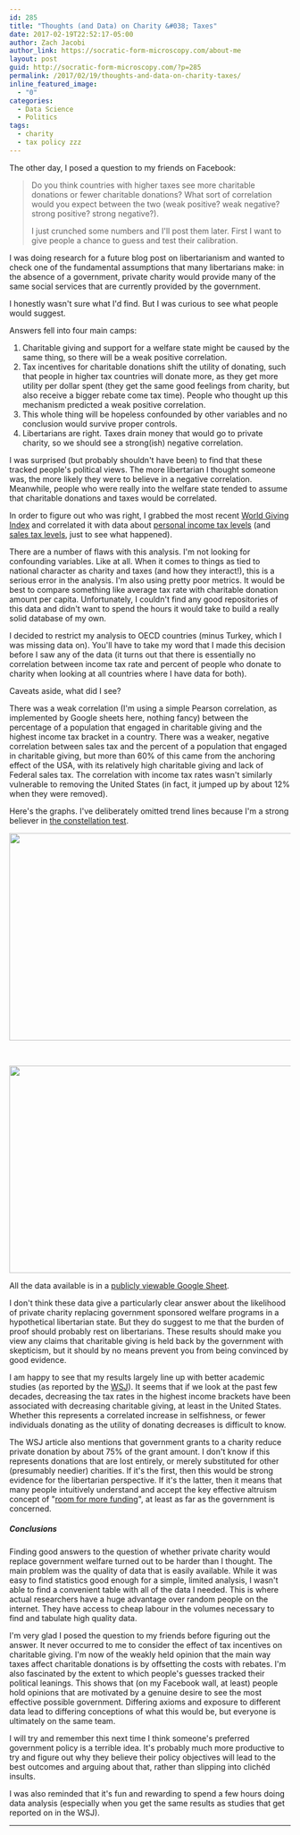 ```yaml
---
id: 285
title: "Thoughts (and Data) on Charity &#038; Taxes"
date: 2017-02-19T22:52:17-05:00
author: Zach Jacobi
author_link: https://socratic-form-microscopy.com/about-me
layout: post
guid: http://socratic-form-microscopy.com/?p=285
permalink: /2017/02/19/thoughts-and-data-on-charity-taxes/
inline_featured_image:
  - "0"
categories:
  - Data Science
  - Politics
tags:
  - charity
  - tax policy zzz
---
```


The other day, I posed a question to my friends on Facebook:

<blockquote>Do you think countries with higher taxes see more charitable donations or fewer charitable donations? What sort of correlation would you expect between the two (weak positive? weak negative? strong positive? strong negative?).

I just crunched some numbers and I'll post them later. First I want to give people a chance to guess and test their calibration.</blockquote>
I was doing research for a future blog post on libertarianism and wanted to check one of the fundamental assumptions that many libertarians make: in the absence of a government, private charity would provide many of the same social services that are currently provided by the government.

<!--more-->

I honestly wasn't sure what I'd find. But I was curious to see what people would suggest.

Answers fell into four main camps:

<ol>
 	<li>Charitable giving and support for a welfare state might be caused by the same thing, so there will be a weak positive correlation.</li>
 	<li>Tax incentives for charitable donations shift the utility of donating, such that people in higher tax countries will donate more, as they get more utility per dollar spent (they get the same good feelings from charity, but also receive a bigger rebate come tax time). People who thought up this mechanism predicted a weak positive correlation.</li>
 	<li>This whole thing will be hopeless confounded by other variables and no conclusion would survive proper controls.</li>
 	<li>Libertarians are right. Taxes drain money that would go to private charity, so we should see a strong(ish) negative correlation.</li>
</ol>
I was surprised (but probably shouldn't have been) to find that these tracked people's political views. The more libertarian I thought someone was, the more likely they were to believe in a negative correlation. Meanwhile, people who were really into the welfare state tended to assume that charitable donations and taxes would be correlated.

In order to figure out who was right, I grabbed the most recent <a href="https://www.cafonline.org/docs/default-source/about-us-publications/1950a_wgi_2016_report_web_v2_241016.pdf?sfvrsn=4">World Giving Index</a> and correlated it with data about <a href="http://www.tradingeconomics.com/country-list/sales-tax-rate">personal income tax levels</a> (and <a href="http://www.tradingeconomics.com/country-list/sales-tax-rate">sales tax levels</a>, just to see what happened).

There are a number of flaws with this analysis. I'm not looking for confounding variables. Like at all. When it comes to things as tied to national character as charity and taxes (and how they interact!), this is a serious error in the analysis. I'm also using pretty poor metrics. It would be best to compare something like average tax rate with charitable donation amount per capita. Unfortunately, I couldn't find any good repositories of this data and didn't want to spend the hours it would take to build a really solid database of my own.

I decided to restrict my analysis to OECD countries (minus Turkey, which I was missing data on). You'll have to take my word that I made this decision before I saw any of the data (it turns out that there is essentially no correlation between income tax rate and percent of people who donate to charity when looking at all countries where I have data for both).

Caveats aside, what did I see?

There was a weak correlation (I'm using a simple Pearson correlation, as implemented by Google sheets here, nothing fancy) between the percentage of a population that engaged in charitable giving and the highest income tax bracket in a country. There was a weaker, negative correlation between sales tax and the percent of a population that engaged in charitable giving, but more than 60% of this came from the anchoring effect of the USA, with its relatively high charitable giving and lack of Federal sales tax. The correlation with income tax rates wasn't similarly vulnerable to removing the United States (in fact, it jumped up by about 12% when they were removed).

Here's the graphs. I've deliberately omitted trend lines because I'm a strong believer in <a href="https://xkcd.com/1725/">the constellation test</a>.

<img class="alignnone size-full wp-image-287" src="{{ site.baseurl }}/wp-content/uploads/income-tax.png" alt="" width="600" height="371" />

&nbsp;

<img class="alignnone size-full wp-image-286" src="{{ site.baseurl }}/wp-content/uploads/sales-tax-and-charity.png" alt="" width="600" height="371" />

All the data available is in a <a href="https://docs.google.com/spreadsheets/d/16bouNaKvdREBWpNXoVSonBnpAdguuGT1oFqMjN_KKgw/edit?usp=sharing">publicly viewable Google Sheet</a>.

I don't think these data give a particularly clear answer about the likelihood of private charity replacing government sponsored welfare programs in a hypothetical libertarian state. But they do suggest to me that the burden of proof should probably rest on libertarians. These results should make you view any claims that charitable giving is held back by the government with skepticism, but it should by no means prevent you from being convinced by good evidence.

I am happy to see that my results largely line up with better academic studies (as reported by the <a href="https://www.wsj.com/articles/the-surprising-relationship-between-taxes-and-charitable-giving-1450062191">WSJ</a>). It seems that if we look at the past few decades, decreasing the tax rates in the highest income brackets have been associated with decreasing charitable giving, at least in the United States. Whether this represents a correlated increase in selfishness, or fewer individuals donating as the utility of donating decreases is difficult to know.

The WSJ article also mentions that government grants to a charity reduce private donation by about 75% of the grant amount. I don't know if this represents donations that are lost entirely, or merely substituted for other (presumably needier) charities. If it's the first, then this would be strong evidence for the libertarian perspective. If it's the latter, then it means that many people intuitively understand and accept the key effective altruism concept of "<a href="https://en.wikipedia.org/wiki/Room_for_more_funding">room for more funding</a>", at least as far as the government is concerned.

<h5>Conclusions</h5>
Finding good answers to the question of whether private charity would replace government welfare turned out to be harder than I thought. The main problem was the quality of data that is easily available. While it was easy to find statistics good enough for a simple, limited analysis, I wasn't able to find a convenient table with all of the data I needed. This is where actual researchers have a huge advantage over random people on the internet. They have access to cheap labour in the volumes necessary to find and tabulate high quality data.

I'm very glad I posed the question to my friends before figuring out the answer. It never occurred to me to consider the effect of tax incentives on charitable giving. I'm now of the weakly held opinion that the main way taxes affect charitable donations is by offsetting the costs with rebates. I'm also fascinated by the extent to which people's guesses tracked their political leanings. This shows that (on my Facebook wall, at least) people hold opinions that are motivated by a genuine desire to see the most effective possible government. Differing axioms and exposure to different data lead to differing conceptions of what this would be, but everyone is ultimately on the same team.

I will try and remember this next time I think someone's preferred government policy is a terrible idea. It's probably much more productive to try and figure out why they believe their policy objectives will lead to the best outcomes and arguing about that, rather than slipping into clichéd insults.

I was also reminded that it's fun and rewarding to spend a few hours doing data analysis (especially when you get the same results as studies that get reported on in the WSJ).

<hr class="post-end" />
